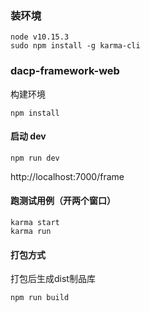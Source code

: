 ### 装环境

```
node v10.15.3
sudo npm install -g karma-cli
```

### dacp-framework-web


构建环境

```
npm install
```

#### 启动 dev

```
npm run dev
```

http://localhost:7000/frame

#### 跑测试用例（开两个窗口）

```
karma start
karma run
```

#### 打包方式

打包后生成dist制品库

```
npm run build
```